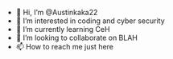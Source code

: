 - 👋 Hi, I’m @Austinkaka22
- 👀 I’m interested in coding and cyber security
- 🌱 I’m currently learning CeH
- 💞️ I’m looking to collaborate on BLAH
- 📫 How to reach me just here

<!---
Austinkaka22/Austinkaka22 is a ✨ special ✨ repository because its `README.md` (this file) appears on your GitHub profile.
You can click the Preview link to take a look at your changes.
--->
